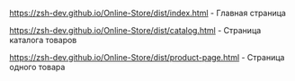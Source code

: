 https://zsh-dev.github.io/Online-Store/dist/index.html - Главная страница

https://zsh-dev.github.io/Online-Store/dist/catalog.html - Страница каталога товаров

https://zsh-dev.github.io/Online-Store/dist/product-page.html - Страница одного товара

